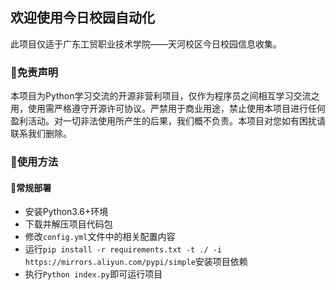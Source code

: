 ﻿## 欢迎使用今日校园自动化

此项目仅适于广东工贸职业技术学院——天河校区今日校园信息收集。


### 📃免责声明

本项目为Python学习交流的开源非营利项目，仅作为程序员之间相互学习交流之用，使用需严格遵守开源许可协议。严禁用于商业用途，禁止使用本项目进行任何盈利活动。对一切非法使用所产生的后果，我们概不负责。本项目对您如有困扰请联系我们删除。

### 📗使用方法

#### 🔑常规部署

 - 安装Python3.6+环境
 - 下载并解压项目代码包
 - 修改`config.yml`文件中的相关配置内容
 - 运行`pip install -r requirements.txt -t ./ -i https://mirrors.aliyun.com/pypi/simple`安装项目依赖
 - 执行`Python index.py`即可运行项目
